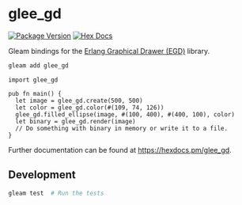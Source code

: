 # glee_gd

[![Package Version](https://img.shields.io/hexpm/v/glee_gd)](https://hex.pm/packages/glee_gd)
[![Hex Docs](https://img.shields.io/badge/hex-docs-ffaff3)](https://hexdocs.pm/glee_gd/)

Gleam bindings for the [Erlang Graphical Drawer (EGD)](https://github.com/erlang/egd) library.

```sh
gleam add glee_gd
```
```gleam
import glee_gd

pub fn main() {
  let image = glee_gd.create(500, 500)
  let color = glee_gd.color(#(109, 74, 126))
  glee_gd.filled_ellipse(image, #(100, 400), #(400, 100), color)
  let binary = glee_gd.render(image)
  // Do something with binary in memory or write it to a file.
}
```

Further documentation can be found at <https://hexdocs.pm/glee_gd>.

## Development

```sh
gleam test  # Run the tests
```
